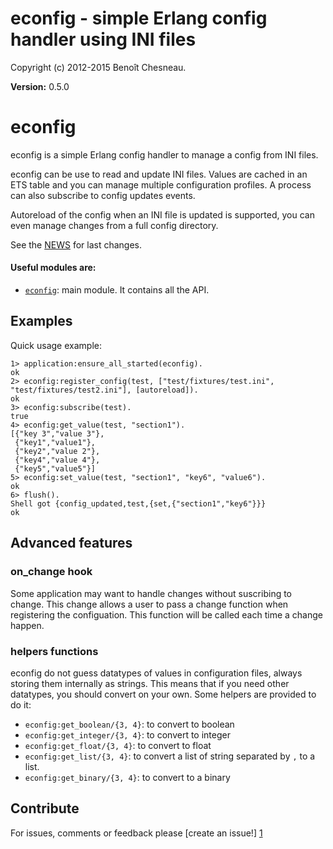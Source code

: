 

# econfig - simple Erlang config handler using INI files #

Copyright (c) 2012-2015 Benoît Chesneau.

__Version:__ 0.5.0

# econfig

econfig is a simple Erlang config handler to manage a config from INI
files.

econfig can be use to read and update INI files. Values are cached in an
ETS table and you can manage multiple configuration profiles. A process
can also subscribe to config updates events.

Autoreload of the config when an INI file is updated is supported, you can even
manage changes from a full config directory.

See the [NEWS](http://github.com/benoitc/econfig/blob/master/NEWS.md)
for last changes.

#### Useful modules are:

- [`econfig`](econfig.md): main module. It contains all the API.

## Examples

Quick usage example:

```
1> application:ensure_all_started(econfig).
ok
2> econfig:register_config(test, ["test/fixtures/test.ini", "test/fixtures/test2.ini"], [autoreload]).
ok
3> econfig:subscribe(test).
true
4> econfig:get_value(test, "section1").
[{"key 3","value 3"},
 {"key1","value1"},
 {"key2","value 2"},
 {"key4","value 4"},
 {"key5","value5"}]
5> econfig:set_value(test, "section1", "key6", "value6").
ok
6> flush().
Shell got {config_updated,test,{set,{"section1","key6"}}}
ok
```

## Advanced features

### on_change hook

Some application may want to handle changes without suscribing to change. This change allows a user to pass a change function when registering the configuation. This function will be called each time a change happen.

### helpers functions

econfig do not guess datatypes of values in configuration files, always storing them internally as strings. This means that if you need other datatypes, you should convert on your own. Some helpers are provided to do it:

- `econfig:get_boolean/{3, 4}`: to convert to boolean
- `econfig:get_integer/{3, 4}`: to convert to integer
- `econfig:get_float/{3, 4}`: to convert to float
- `econfig:get_list/{3, 4}`: to convert a list of string separated by `,` to a list.
- `econfig:get_binary/{3, 4}`: to convert to a binary

Contribute
----------
For issues, comments or feedback please [create an issue!] [1]

[1]: http://github.com/benoitc/econfig/issues "econfig issues"
